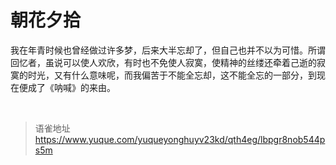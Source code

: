 # 朝花夕拾
我在年青时候也曾经做过许多梦，后来大半忘却了，但自己也并不以为可惜。所谓回忆者，虽说可以使人欢欣，有时也不免使人寂寞，使精神的丝缕还牵着己逝的寂寞的时光，又有什么意味呢，而我偏苦于不能全忘却，这不能全忘的一部分，到现在便成了《呐喊》的来由。

<br>
  
> 语雀地址 https://www.yuque.com/yuqueyonghuyv23kd/qth4eg/lbpgr8nob544ps5m
